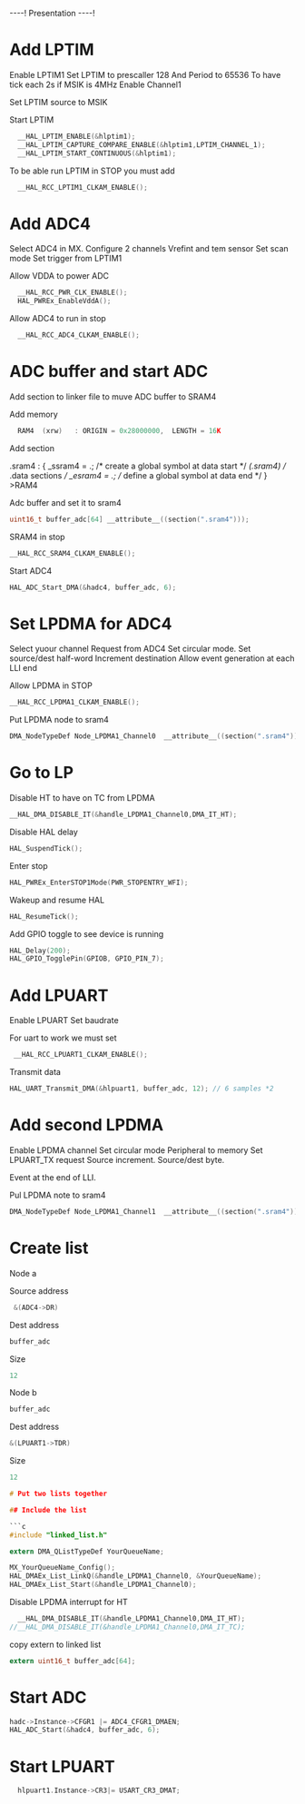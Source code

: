 ----!
Presentation
----!

# Add LPTIM

Enable LPTIM1
Set LPTIM to prescaller 128
And Period to 65536 
To have tick each 2s if MSIK is 4MHz
Enable Channel1

Set LPTIM source to MSIK

Start LPTIM
```c
  __HAL_LPTIM_ENABLE(&hlptim1);
  __HAL_LPTIM_CAPTURE_COMPARE_ENABLE(&hlptim1,LPTIM_CHANNEL_1);
  __HAL_LPTIM_START_CONTINUOUS(&hlptim1);
```

<awarning>
To be able run LPTIM in STOP you must add

```c
  __HAL_RCC_LPTIM1_CLKAM_ENABLE();
```
</awarning>


# Add ADC4

Select ADC4 in MX. 
Configure 2 channels
Vrefint 
and tem sensor
Set scan mode
Set trigger from LPTIM1

Allow VDDA to power ADC

```c
  __HAL_RCC_PWR_CLK_ENABLE();
  HAL_PWREx_EnableVddA();
```

Allow ADC4 to run in stop

```c
  __HAL_RCC_ADC4_CLKAM_ENABLE();
```

# ADC buffer and start ADC

Add section to linker file to muve ADC buffer to SRAM4

Add memory

```c
  RAM4	(xrw)	: ORIGIN = 0x28000000,	LENGTH = 16K
```

Add section

  .sram4 :
  {
    _ssram4 = .;        /* create a global symbol at data start */
    *(.sram4)           /* .data sections */
    _esram4 = .;        /* define a global symbol at data end */
  } >RAM4

Adc buffer and set it to sram4

```c
uint16_t buffer_adc[64] __attribute__((section(".sram4")));
```

SRAM4 in stop

```c
__HAL_RCC_SRAM4_CLKAM_ENABLE();
```

Start ADC4

```c
HAL_ADC_Start_DMA(&hadc4, buffer_adc, 6);
```

# Set LPDMA for ADC4

Select yuour channel
Request from ADC4
Set circular mode.
Set source/dest half-word
Increment destination
Allow event generation at each LLI end

Allow LPDMA in STOP
```c
__HAL_RCC_LPDMA1_CLKAM_ENABLE();
```

Put LPDMA node to sram4

```c
DMA_NodeTypeDef Node_LPDMA1_Channel0  __attribute__((section(".sram4")));
```

# Go to LP

Disable HT to have on TC from LPDMA
```c
__HAL_DMA_DISABLE_IT(&handle_LPDMA1_Channel0,DMA_IT_HT);
```

Disable HAL delay

```c
HAL_SuspendTick();
```

Enter stop 

```c
HAL_PWREx_EnterSTOP1Mode(PWR_STOPENTRY_WFI);
```

Wakeup and resume HAL

```c
HAL_ResumeTick();
```

Add GPIO toggle to see device is running

```c
HAL_Delay(200);
HAL_GPIO_TogglePin(GPIOB, GPIO_PIN_7);
```

# Add LPUART

Enable LPUART
Set baudrate

For uart to work we must set 

```c
 __HAL_RCC_LPUART1_CLKAM_ENABLE();
```

Transmit data

```c
HAL_UART_Transmit_DMA(&hlpuart1, buffer_adc, 12); // 6 samples *2
```

# Add second LPDMA

Enable LPDMA channel
Set circular mode
Peripheral to memory
Set LPUART_TX request
Source increment. 
Source/dest byte. 

Event at the end of LLI.


Pul LPDMA note to sram4

```c
DMA_NodeTypeDef Node_LPDMA1_Channel1  __attribute__((section(".sram4")));
```

# Create list

Node a

Source address

```c
 &(ADC4->DR)
```

Dest address 

```c
buffer_adc
```

Size 

```c
12
```

Node b

```c
buffer_adc
```

Dest address 

```c
&(LPUART1->TDR)
```

Size 

```c
12

# Put two lists together

## Include the list

```c
#include "linked_list.h"
```

```c
extern DMA_QListTypeDef YourQueueName;
```

```c
MX_YourQueueName_Config();
HAL_DMAEx_List_LinkQ(&handle_LPDMA1_Channel0, &YourQueueName);
HAL_DMAEx_List_Start(&handle_LPDMA1_Channel0);
```

Disable LPDMA interrupt for HT

```c
  __HAL_DMA_DISABLE_IT(&handle_LPDMA1_Channel0,DMA_IT_HT);
//__HAL_DMA_DISABLE_IT(&handle_LPDMA1_Channel0,DMA_IT_TC);
```

copy extern to linked list

```c
extern uint16_t buffer_adc[64];
```

# Start ADC

```c
hadc->Instance->CFGR1 |= ADC4_CFGR1_DMAEN;
HAL_ADC_Start(&hadc4, buffer_adc, 6);
```


# Start LPUART

```c
  hlpuart1.Instance->CR3|= USART_CR3_DMAT;
```

